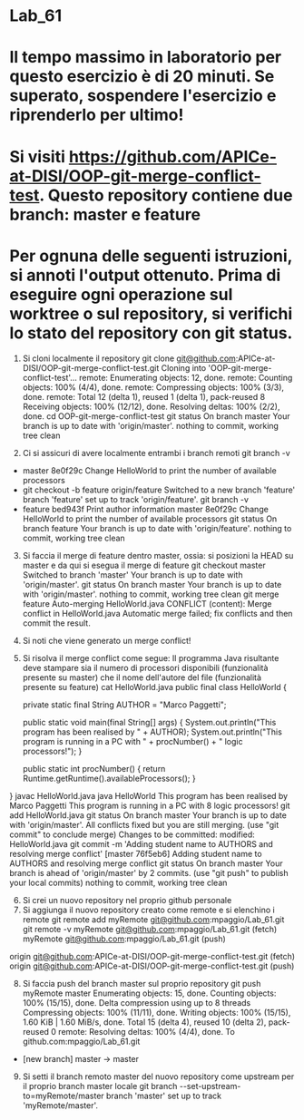 # Lab_61
# Il tempo massimo in laboratorio per questo esercizio è di 20 minuti. Se superato, sospendere l'esercizio e riprenderlo per ultimo!
# Si visiti https://github.com/APICe-at-DISI/OOP-git-merge-conflict-test. Questo repository contiene due branch: master e feature
# Per ognuna delle seguenti istruzioni, si annoti l'output ottenuto. Prima di eseguire ogni operazione sul worktree o sul repository, si verifichi lo stato del repository con git status.

1. Si cloni localmente il repository
git clone git@github.com:APICe-at-DISI/OOP-git-merge-conflict-test.git
Cloning into 'OOP-git-merge-conflict-test'...
remote: Enumerating objects: 12, done.
remote: Counting objects: 100% (4/4), done.
remote: Compressing objects: 100% (3/3), done.
remote: Total 12 (delta 1), reused 1 (delta 1), pack-reused 8
Receiving objects: 100% (12/12), done.
Resolving deltas: 100% (2/2), done.
cd OOP-git-merge-conflict-test
git status
On branch master
Your branch is up to date with 'origin/master'.
nothing to commit, working tree clean

2. Ci si assicuri di avere localmente entrambi i branch remoti
git branch -v
* master 8e0f29c Change HelloWorld to print the number of available processors
* git checkout -b feature origin/feature
Switched to a new branch 'feature'
branch 'feature' set up to track 'origin/feature'.
git branch -v
* feature bed943f Print author information
  master  8e0f29c Change HelloWorld to print the number of available processors
git status
On branch feature
Your branch is up to date with 'origin/feature'.
nothing to commit, working tree clean

3. Si faccia il merge di feature dentro master, ossia: si posizioni la HEAD su master e da qui si esegua il merge di feature
git checkout master
Switched to branch 'master'
Your branch is up to date with 'origin/master'.
git status
On branch master
Your branch is up to date with 'origin/master'.
nothing to commit, working tree clean
git merge feature
Auto-merging HelloWorld.java
CONFLICT (content): Merge conflict in HelloWorld.java
Automatic merge failed; fix conflicts and then commit the result.

4. Si noti che viene generato un merge conflict!

5. Si risolva il merge conflict come segue: Il programma Java risultante deve stampare sia il numero di processori disponibili (funzionalità presente su master) che il nome dell'autore del file (funzionalità presente su feature)
cat HelloWorld.java
public final class HelloWorld {

	private static final String AUTHOR = "Marco Paggetti";

	public static void main(final String[] args) {
		System.out.println("This program has been realised by " + AUTHOR);
		System.out.println("This program is running in a PC with " + procNumber() + " logic processors!");
	}

	public static int procNumber() {
		return Runtime.getRuntime().availableProcessors();
	}

}
javac HelloWorld.java
java HelloWorld
This program has been realised by Marco Paggetti
This program is running in a PC with 8 logic processors!
git add HelloWorld.java
git status
On branch master
Your branch is up to date with 'origin/master'.
All conflicts fixed but you are still merging.
  (use "git commit" to conclude merge)
Changes to be committed:
        modified:   HelloWorld.java
git commit -m 'Adding student name to AUTHORS and resolving merge conflict'
[master 76f5eb6] Adding student name to AUTHORS and resolving merge conflict
git status
On branch master
Your branch is ahead of 'origin/master' by 2 commits.
  (use "git push" to publish your local commits)
nothing to commit, working tree clean

6. Si crei un nuovo repository nel proprio github personale
7. Si aggiunga il nuovo repository creato come remote e si elenchino i remote
git remote add myRemote git@github.com:mpaggio/Lab_61.git
git remote -v
myRemote        git@github.com:mpaggio/Lab_61.git (fetch)
myRemote        git@github.com:mpaggio/Lab_61.git (push)

origin  git@github.com:APICe-at-DISI/OOP-git-merge-conflict-test.git (fetch)
origin  git@github.com:APICe-at-DISI/OOP-git-merge-conflict-test.git (push)

8. Si faccia push del branch master sul proprio repository
git push myRemote master
Enumerating objects: 15, done.
Counting objects: 100% (15/15), done.
Delta compression using up to 8 threads
Compressing objects: 100% (11/11), done.
Writing objects: 100% (15/15), 1.60 KiB | 1.60 MiB/s, done.
Total 15 (delta 4), reused 10 (delta 2), pack-reused 0
remote: Resolving deltas: 100% (4/4), done.
To github.com:mpaggio/Lab_61.git
 * [new branch]      master -> master

9. Si setti il branch remoto master del nuovo repository come upstream per il proprio branch master locale
git branch --set-upstream-to=myRemote/master
branch 'master' set up to track 'myRemote/master'.
